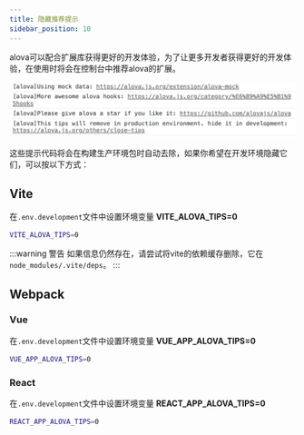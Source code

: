 ```yaml
---
title: 隐藏推荐提示
sidebar_position: 10
---
```


alova可以配合扩展库获得更好的开发体验，为了让更多开发者获得更好的开发体验，在使用时将会在控制台中推荐alova的扩展。

![tips](/img/alova-tips.jpg)

这些提示代码将会在构建生产环境包时自动去除，如果你希望在开发环境隐藏它们，可以按以下方式：

## Vite
在`.env.development`文件中设置环境变量 **VITE_ALOVA_TIPS=0**
```bash title=.env.development
VITE_ALOVA_TIPS=0
```

:::warning 警告
如果信息仍然存在，请尝试将vite的依赖缓存删除，它在`node_modules/.vite/deps`。
:::

## Webpack
### Vue
在`.env.development`文件中设置环境变量 **VUE_APP_ALOVA_TIPS=0**
```bash title=.env.development
VUE_APP_ALOVA_TIPS=0
```

### React
在`.env.development`文件中设置环境变量 **REACT_APP_ALOVA_TIPS=0**
```bash title=.env.development
REACT_APP_ALOVA_TIPS=0
```